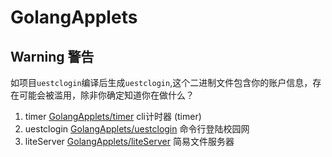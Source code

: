 # GolangApplets

## Warning 警告
如项目`uestclogin`编译后生成`uestclogin`,这个二进制文件包含你的账户信息，存在可能会被滥用，除非你确定知道你在做什么？

1. timer [GolangApplets/timer](timer/) cli计时器 (timer)
2. uestclogin [GolangApplets/uestclogin](uestclogin/) 命令行登陆校园网
3. liteServer [GolangApplets/liteServer](liteServer/) 简易文件服务器
